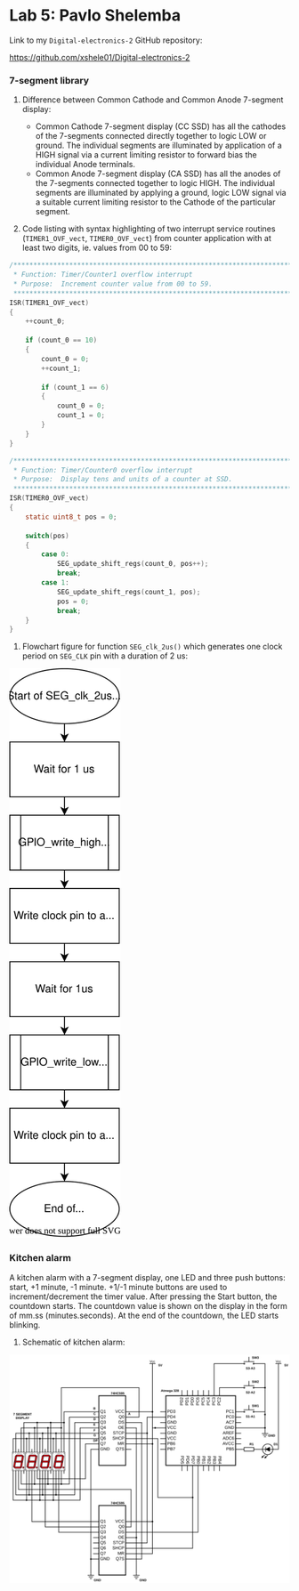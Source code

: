 # Lab 5: Pavlo Shelemba

Link to my `Digital-electronics-2` GitHub repository:

https://github.com/xshele01/Digital-electronics-2

### 7-segment library

1. Difference between Common Cathode and Common Anode 7-segment display:
   * Common Cathode 7-segment display (CC SSD) has all the cathodes of the 7-segments connected directly together to logic LOW or ground. The individual segments are illuminated by application of a HIGH signal via a current limiting resistor to forward bias the individual Anode terminals.
   * Common Anode 7-segment display (CA SSD) has all the anodes of the 7-segments connected together to logic HIGH. The individual segments are illuminated by applying a ground, logic LOW signal via a suitable current limiting resistor to the Cathode of the particular segment.

2. Code listing with syntax highlighting of two interrupt service routines (`TIMER1_OVF_vect`, `TIMER0_OVF_vect`) from counter application with at least two digits, ie. values from 00 to 59:

```c
/**********************************************************************
 * Function: Timer/Counter1 overflow interrupt
 * Purpose:  Increment counter value from 00 to 59.
 **********************************************************************/
ISR(TIMER1_OVF_vect)
{
    ++count_0;
    
    if (count_0 == 10)
    {
        count_0 = 0;
        ++count_1;
        
        if (count_1 == 6)
        {
            count_0 = 0;
            count_1 = 0;
        }
    }
}
```

```c
/**********************************************************************
 * Function: Timer/Counter0 overflow interrupt
 * Purpose:  Display tens and units of a counter at SSD.
 **********************************************************************/
ISR(TIMER0_OVF_vect)
{
    static uint8_t pos = 0;
    
    switch(pos)
    {
        case 0:
            SEG_update_shift_regs(count_0, pos++);
            break;
        case 1:
            SEG_update_shift_regs(count_1, pos);
            pos = 0;
            break;
    }
}
```

1. Flowchart figure for function `SEG_clk_2us()` which generates one clock period on `SEG_CLK` pin with a duration of 2 us:

![Flowchart figure for clock function](Images/seg_clk_2us.svg)

### Kitchen alarm

A kitchen alarm with a 7-segment display, one LED and three push buttons: start, +1 minute, -1 minute. +1/-1 minute buttons are used to increment/decrement the timer value. After pressing the Start button, the countdown starts. The countdown value is shown on the display in the form of mm.ss (minutes.seconds). At the end of the countdown, the LED starts blinking.

1. Schematic of kitchen alarm:

![Schematic of kitchen alarm](Images/7-seg.svg)
